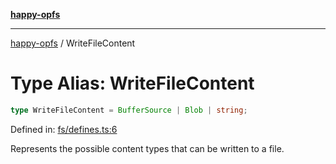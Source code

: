 [**happy-opfs**](../README.md)

***

[happy-opfs](../README.md) / WriteFileContent

# Type Alias: WriteFileContent

```ts
type WriteFileContent = BufferSource | Blob | string;
```

Defined in: [fs/defines.ts:6](https://github.com/JiangJie/happy-opfs/blob/7d6f4902eef2f34868c7991f5501261a1d1ff67a/src/fs/defines.ts#L6)

Represents the possible content types that can be written to a file.
